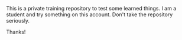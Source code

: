This is a private training repository to test some learned things.
I am a student and try something on this account.
Don't take the repository seriously.

Thanks! 